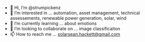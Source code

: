 - 👋 Hi, I’m @strumpickenz
- 👀 I’m interested in ... automation, asset management, technical assessements, renewable power generation, solar, wind
- 🌱 I’m currently learning ... about emotions
- 💞️ I’m looking to collaborate on ... image classificaiton
- 📫 How to reach me ... solarsean.hackett@gmail.com

<!---
strumpickenz/strumpickenz is a ✨ special ✨ repository because its `README.md` (this file) appears on your GitHub profile.
You can click the Preview link to take a look at your changes.
--->
